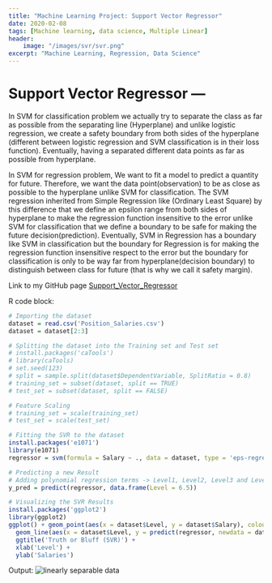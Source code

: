 ```yaml
---
title: "Machine Learning Project: Support Vector Regressor"
date: 2020-02-08
tags: [Machine learning, data science, Multiple Linear]
header:
    image: "/images/svr/svr.png"
excerpt: "Machine Learning, Regression, Data Science"
---
```


# Support Vector Regressor —
In SVM for classification problem we actually try to separate the class as far as possible from the separating line (Hyperplane) and unlike logistic regression, we create a safety boundary from both sides of the hyperplane (different between logistic regression and SVM classification is in their loss function). Eventually, having a separated different data points as far as possible from hyperplane.<br>

In SVM for regression problem, We want to fit a model to predict a quantity for future. Therefore, we want the data point(observation) to be as close as possible to the hyperplane unlike SVM for classification. The SVM regression inherited from Simple Regression like (Ordinary Least Square) by this difference that we define an epsilon range from both sides of hyperplane to make the regression function insensitive to the error unlike SVM for classification that we define a boundary to be safe for making the future decision(prediction). Eventually, SVM in Regression has a boundary like SVM in classification but the boundary for Regression is for making the regression function insensitive respect to the error but the boundary for classification is only to be way far from hyperplane(decision boundary) to distinguish between class for future (that is why we call it safety margin).


Link to my GitHub page [Support_Vector_Regressor](https://github.com/srsapireddy/Machine-Learning-Files-in-Python-and-R/tree/master/Regression/5.%20Support%20Vector%20Regression%20(SVR))

R code block:
```r
# Importing the dataset
dataset = read.csv('Position_Salaries.csv')
dataset = dataset[2:3]

# Splitting the dataset into the Training set and Test set
# install.packages('caTools')
# library(caTools)
# set.seed(123)
# split = sample.split(dataset$DependentVariable, SplitRatio = 0.8)
# training_set = subset(dataset, split == TRUE)
# test_set = subset(dataset, split == FALSE)

# Feature Scaling
# training_set = scale(training_set)
# test_set = scale(test_set)

# Fitting the SVR to the dataset
install.packages('e1071')
library(e1071)
regressor = svm(formula = Salary ~ ., data = dataset, type = 'eps-regression')

# Predicting a new Result
# Adding polynomial regression terms -> Level1, Level2, Level3 and Level4
y_pred = predict(regressor, data.frame(Level = 6.5))

# Visualizing the SVR Results
install.packages('ggplot2')
library(ggplot2)
ggplot() + geom_point(aes(x = dataset$Level, y = dataset$Salary), colour = 'red') +
  geom_line(aes(x = dataset$Level, y = predict(regressor, newdata = dataset)), colour = 'blue') +
  ggtitle('Truth or Bluff (SVR)') +
  xlab('Level') +
  ylab('Salaries')
```

Output:
<img src="{{ site.url }}{{ site.baseurl }}/images/svr/svr3.JPG" alt="linearly separable data">
